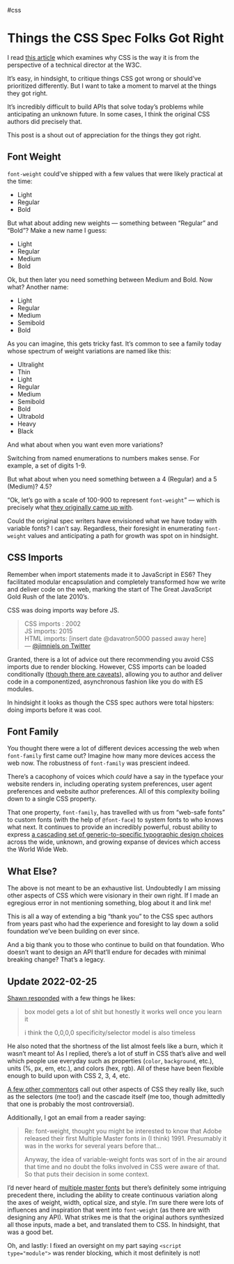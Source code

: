 #css

# Things the CSS Spec Folks Got Right

I read [this article](https://increment.com/frontend/ask-an-expert-why-is-css-the-way-it-is/) which examines why CSS is the way it is from the perspective of a technical director at the W3C.

It’s easy, in hindsight, to critique things CSS got wrong or should’ve prioritized differently. But I want to take a moment to marvel at the things they got right.

It’s incredibly difficult to build APIs that solve today’s problems while anticipating an unknown future. In some cases, I think the original CSS authors did precisely that.

This post is a shout out of appreciation for the things they got right.

## Font Weight

`font-weight` could’ve shipped with a few values that were  likely practical at the time:

- Light
- Regular
- Bold

But what about adding new weights — something between “Regular” and “Bold”? Make a new name I guess:

- Light
- Regular
- Medium
- Bold

Ok, but then later you need something between Medium and Bold. Now what? Another name:

- Light
- Regular
- Medium
- Semibold
- Bold

As you can imagine, this gets tricky fast. It’s common to see a family today whose spectrum of weight variations are named like this:

- Ultralight
- Thin
- Light
- Regular
- Medium
- Semibold
- Bold
- Ultrabold
- Heavy
- Black

And what about when you want even more variations?

Switching from named enumerations to numbers makes sense. For example, a set of digits 1-9.

But what about when you need something between a 4 (Regular) and a 5 (Medium)? 4.5?

“Ok, let’s go with a scale of 100-900 to represent `font-weight`” — which is precisely what [they originally came up with](https://www.w3.org/TR/CSS1/#font-weight).

Could the original spec writers have envisioned what we have today with variable fonts? I can’t say. Regardless, their foresight in enumerating `font-weight` values and anticipating a path for growth was spot on in hindsight.

## CSS Imports

Remember when import statements made it to JavaScript in ES6? They facilitated modular encapsulation and completely transformed how we write and deliver code on the web, marking the start of The Great JavaScript Gold Rush of the late 2010’s.

CSS was doing imports way before JS.

> CSS imports : 2002  
> JS imports: 2015  
> HTML imports: [insert date @davatron5000 passed away here]  
> — [@jimniels on Twitter](https://twitter.com/jimniels/status/1444029073131458562?s=20&t=CqRAirlrcSipEvXhQc8rCw)

Granted, there is a lot of advice out there recommending you avoid CSS imports due to render blocking. However, CSS imports can be loaded conditionally ([though there are caveats](https://blog.jim-nielsen.com/2021/conditional-style-loading-not-so-fast/)), allowing you to author and deliver code in a componentized, asynchronous fashion like you do with ES modules.

In hindsight it looks as though the CSS spec authors were total hipsters: doing imports before it was cool.

## Font Family

You thought there were a lot of different devices accessing the web when `font-family` first came out? Imagine how many more devices access the web now. The robustness of `font-family` was prescient indeed.

There’s a cacophony of voices which _could_ have a say in the typeface your website renders in, including operating system preferences, user agent preferences and website author preferences. All of this complexity boiling down to a single CSS property.

That one property, `font-family`, has travelled with us from “web-safe fonts” to custom fonts (with the help of `@font-face`) to system fonts to who knows what next. It continues to provide an incredibly powerful, robust ability to express [a cascading set of generic-to-specific typographic design choices](https://blog.jim-nielsen.com/2020/system-fonts-on-the-web/) across the wide, unknown, and growing expanse of devices which access the World Wide Web.

## What Else?

The above is not meant to be an exhaustive list. Undoubtedly I am missing other aspects of CSS which were visionary in their own right. If I made an egregious error in not mentioning something, blog about it and link me!

This is all a way of extending a big “thank you” to the CSS spec authors from years past who had the experience and foresight to lay down a solid foundation we’ve been building on ever since.

And a big thank you to those who continue to build on that foundation. Who doesn’t want to design an API that’ll endure for decades with minimal breaking change? That’s a legacy.

## Update 2022-02-25

[Shawn responded](https://twitter.com/swyx/status/1496993590136180747?s=20&t=e3XcjOPauJm8oOhWjNjHEA) with a few things he likes:

> box model gets a lot of shit but honestly it works well once you learn it
> 
> i think the 0,0,0,0 specificity/selector model is also timeless

He also noted that the shortness of the list almost feels like a burn, which it wasn’t meant to! As I replied, there’s a lot of stuff in CSS that’s alive and well which people use everyday such as properties (`color`, `background`, etc.), units (%, px, em, etc.), and colors (hex, rgb). All of these have been flexible enough to build upon with CSS 2, 3, 4, etc.

[A few other commentors](https://news.ycombinator.com/item?id=30460238) call out other aspects of CSS they really like, such as the selectors (me too!) and the cascade itself (me too, though admittedly that one is probably the most controversial).

Additionally, I got an email from a reader saying:

> Re: font-weight, thought you might be interested to know that Adobe released their first Multiple Master fonts in (I think) 1991. Presumably it was in the works for several years before that…
> 
> Anyway, the idea of variable-weight fonts was sort of in the air around that time and no doubt the folks involved in CSS were aware of that. So that puts their decision in some context.

I’d never heard of [multiple master fonts](https://en.wikipedia.org/wiki/Multiple_master_fonts) but there’s definitely some intriguing precedent there, including the ability to create continuous variation along the axes of weight, width, optical size, and style. I’m sure there were lots of influences and inspiration that went into `font-weight` (as there are with designing any API). What strikes me is that the original authors synthesized all those inputs, made a bet, and translated them to CSS. In hindsight, that was a good bet.

Oh, and lastly: I fixed an oversight on my part saying `<script type="module">` was render blocking, which it most definitely is not!
